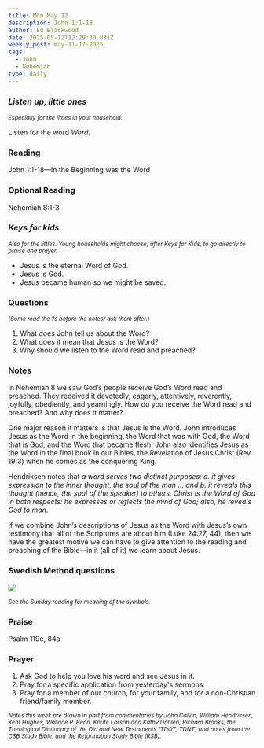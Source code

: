 ```yaml
---
title: Mon May 12
description: John 1:1-18
author: Ed Blackwood
date: 2025-05-12T12:29:30.831Z
weekly_post: may-11-17-2025
tags:
  - John
  - Nehemiah
type: daily
---
```

### *Listen up, little ones*

<div><small><i>Especially for the littles in your household.</i></small></div>

Listen for the word *Word.*

### Reading

John 1:1-18—In the Beginning was the Word

### Optional Reading

Nehemiah 8:1-3

### *Keys for kids*

<div><small><i>Also for the littles. Young households might choose, after Keys for Kids, to go directly to praise and prayer.</i></small></div>

* Jesus is the eternal Word of God.
* Jesus is God.
* Jesus became human so we might be saved.

### Questions

<div><small><i>(Some read the ?s before the notes/ ask them after.)</i></small></div>

1. What does John tell us about the Word?
2. What does it mean that Jesus is the Word?
3. Why should we listen to the Word read and preached?

### Notes

In Nehemiah 8 we saw God’s people receive God’s Word read and preached. They received it devotedly, eagerly, attentively, reverently, joyfully, obediently, and yearningly. How do you receive the Word read and preached? And why does it matter?

One major reason it matters is that Jesus is the Word. John introduces Jesus as the Word in the beginning, the Word that was with God, the Word that is God, and the Word that became flesh. John also identifies Jesus as the Word in the final book in our Bibles, the Revelation of Jesus Christ (Rev 19:3) when he comes as the conquering King.

Hendriksen notes that *a word serves two distinct purposes: a. it gives expression to the inner thought, the soul of the man … and b. it reveals this thought (hence, the soul of the speaker) to others. Christ is the Word of God in both respects: he expresses or reflects the mind of God; also, he reveals God to man*.

If we combine John’s descriptions of Jesus as the Word with Jesus’s own testimony that all of the Scriptures are about him (Luke 24:27, 44), then we have the greatest motive we can have to give attention to the reading and preaching of the Bible—in it (all of it) we learn about Jesus.

### Swedish Method questions

![](/static/img/family_worship_study_ed-swedish_questions.png)

<div><small><i>See the Sunday reading for meaning of the symbols.</i></small></div>

### Praise

P﻿salm 119e, 84a

### Prayer

1. Ask God to help you love his word and see Jesus in it.
2. Pray for a specific application from yesterday's sermons.
3. Pray for a member of our church, for your family, and for a non-Christian friend/family member.

<div><small><i>Notes this week are drawn in part from commentaries by John Calvin, William Hendriksen, Kent Hughes, Wallace P. Benn, Knute Larson and Kathy Dahlen, Richard Brooks, the Theological Dictionary of the Old and New Testaments (TDOT, TDNT) and notes from the CSB Study Bible, and the Reformation Study Bible (RSB).</i></small></div>